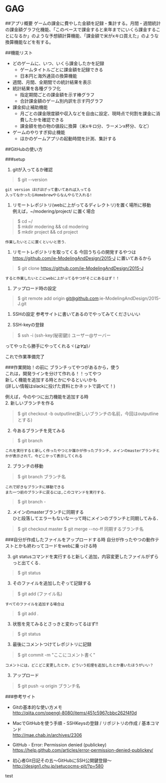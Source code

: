# GAG

##アプリ概要
ゲームの課金に費やした金額を記録・集計する。月間・週間統計の課金額グラフ化機能、「このペースで課金すると来年までにいくら課金することになるか」のような予想額計算機能、「課金額で米がxキロ買えた」のような換算機能などを有する。

##機能リスト

- どのゲームに、いつ、いくら課金したかを記録
	- ゲームタイトルごとに課金額を記録できる
	- 日本円と海外通貨の換算機能
- 週間、月間、全期間での統計結果を表示
-	統計結果を各種グラフ化
	-	指定期間ごとの課金額を示す棒グラフ
	-	合計課金額のゲーム別内訳を示す円グラフ
- 課金抑止補助機能
	- 月ごとの課金限度額や収入などを自由に設定、現時点で何割を課金に消費したかを確認できる
	- 課金額を他の物の値段に換算（米xキロ分、ラーメンx杯分、など）
- ゲームのやりすぎ抑止機能
	-	ほかのゲームアプリの起動時間を計測、集計する

##GitHubの使い方

###setup

1. gitが入ってるか確認  
>$ git --version

	git version ほげほげって書いてあれば入ってる  	
	入ってなかったらHomebrewやらなんやらで入れる!  

1. リモートレポジトリ(webに上がってるディレクトリ)を置く場所に移動  
	例えば，~/modering/project/ に置く場合  
>$ cd ~/  
$ mkdir modering && cd modering  
$ mkdir project && cd project

	作業したいとこに置くといいと思う．

1. リモートレポジトリを取ってくる
	今回うちらの開発するやつは  
	https://github.com/ie-ModelingAndDesign/2015-J
	に置いてあるから
>$ git clone https://github.com/ie-ModelingAndDesign/2015-J

	すると作業したいとこにwebに上がってるやつがそこにあるはず！！  

1. アップロード時の設定
>$ git remote add origin git@github.com:ie-ModelingAndDesign/2015-J.git

1. SSHの設定
参考サイトに書いてあるのでやってみてくださいいい

1. SSH-keyの登録  
> $ ssh -i (ssh-key(秘密鍵)) ユーザー@サーバー  


ってやったら勝手にやってくれるヾ(*≧∀≦*)ﾉ  


これで作業準備完了 

###作業開始！の前に
ブランチってやつがあるから，使う  
これは，開発ラインを分けて作れる！！ってやつ  
新しく機能を追加する時とかにやるといいかも  
(詳しい情報はslackに投げた資料とかネットで調べて！)  
  
例えば，今のやつに出力機能を追加する時  
2. 新しいブランチを作る
>$ git checkout -b outputline(新しいブランチの名前，今回はoutputlineとする)

2. 今あるブランチを見てみる  
>$ git branch 

	これを実行すると新しく作ったやつとか誰かが作ったブランチ，メインのmasterブランチとかが表示されて，今どこかって表示してくれる

2. ブランチの移動
>$ git branch ブランチ名

	これで好きなブランチに移動できる
	また一つ前のブランチに戻るには,このコマンドを実行する．  
>$ git branch -
	

2. メインのmasterブランチに同期する  
ひと段落してエラーもないなーって時にメインのブランチと同期してみる．  
> $ git checkout master 
> $ git merge --no-ff 同期するブランチ名

###自分が作成したファイルをアップロードする時
自分が作ったやつの動作テストとかも終わってコードをwebに乗っける時  

3. git statusコマンドを実行すると新しく追加，内容変更したファイルがずらっと出てくる．  
>$ git status

3. そのファイルを追加したぞって記録する
>$ git add (ファイル名)

	すべてのファイルを追加する場合は  
>$ git add .

3. 状態を見てみるとさっきと変わってるはず!!
>$ git status

3. 最後にコメントつけてレポジトリに記録
>$ git commit -m "ここにコメント書く"
	
	コメントには，どこどこ変更したとか，どういう処理を追加したとか書いたほうがいい？

3. アップロード
> $ git push -u origin ブランチ名

###参考サイト
- Gitの基本的な使い方メモ  
http://qiita.com/opengl-8080/items/451c5967cbbc262f4f0d  

- MacでGitHubを使う手順 - SSHKeysの登録 / リポジトリの作成 / 基本コマンド  
http://mae.chab.in/archives/2306  

- GitHub - Error: Permission denied (publickey)  
https://help.github.com/articles/error-permission-denied-publickey/  

- 初心者Git日記その五～GitHubにSSH公開鍵登録～  
http://design1.chu.jp/setucocms-pjt/?p=580  


test
